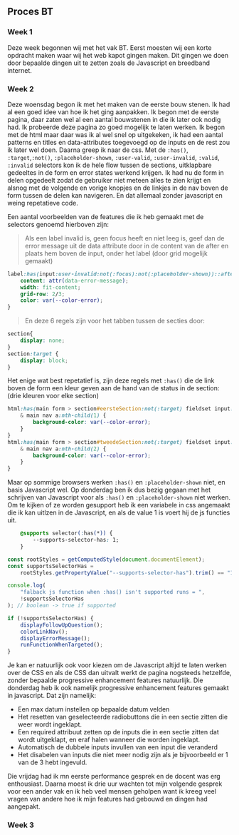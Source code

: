 ## Proces BT

### Week 1

Deze week begonnen wij met het vak BT. Eerst moesten wij een korte opdracht maken waar wij het web kapot gingen maken. Dit gingen we doen door bepaalde dingen uit te zetten zoals de Javascript en breedband internet. 

<!-- Nadenken over opdracht aanpak en bespreken vrijdag -->

### Week 2

Deze woensdag begon ik met het maken van de eerste bouw stenen. Ik had al een goed idee van hoe ik het ging aanpakken. Ik begon met de eerste pagina, daar zaten wel al een aantal bouwstenen in die ik later ook nodig had. Ik probeerde deze pagina zo goed mogelijk te laten werken. Ik begon met de html maar daar was ik al wel snel op uitgekeken, ik had een aantal patterns en titles en data-attributes toegevoegd op de inputs en de rest zou ik later wel doen. Daarna greep ik naar de css. Met de `:has()`, `:target`,`:not()`, `:placeholder-shown`, `:user-valid`, `:user-invalid`, `:valid`, `:invalid` selectors kon ik de hele flow tussen de sections, uitklapbare gedeeltes in de form en error states werkend krijgen. Ik had nu de form in delen opgedeelt zodat de gebruiker niet meteen alles te zien krijgt en alsnog met de volgende en vorige knopjes en de linkjes in de nav boven de form tussen de delen kan navigeren. En dat allemaal zonder javascript en weing repetatieve code.

Een aantal voorbeelden van de features die ik heb gemaakt met de selectors genoemd hierboven zijn:

> Als een label invalid is, geen focus heeft en niet leeg is, geef dan de error message uit de data attribute door
in de content van de after
en plaats hem boven de input, onder het label 
(door grid mogelijk gemaakt) 

```css
label:has(input:user-invalid:not(:focus):not(:placeholder-shown))::after {
    content: attr(data-error-message);
    width: fit-content;
    grid-row: 2/3;
    color: var(--color-error);
}
```

> En deze 6 regels zijn voor het tabben tussen de secties door:

```css
section{
    display: none;
}
section:target {
    display: block;
}
```

Het enige wat best repetatief is, zijn deze regels met `:has()` die de link boven de form een kleur geven aan de hand van de status in de section: (drie kleuren voor elke section)

```css
html:has(main form > section#eersteSection:not(:target) fieldset input:user-invalid:not(:placeholder-shown)) {
    & main nav a:nth-child(1) {
        background-color: var(--color-error);
    }
}
html:has(main form > section#tweedeSection:not(:target) fieldset input:user-invalid:not(:placeholder-shown)) {
    & main nav a:nth-child(2) {
        background-color: var(--color-error);
    }
}
```

Maar op sommige browsers werken `:has()` en `:placeholder-shown` niet, en basis Javascript wel. Op donderdag ben ik dus bezig gegaan met het schrijven van Javascript voor als `:has()` en `:placeholder-shown` niet werken. Om te kijken of ze worden gesupport heb ik een variabele in css angemaakt die ik kan uitlzen in de Javascript, en als de value 1 is voert hij de js functies uit. 

```css
    @supports selector(:has(*)) {
        --supports-selector-has: 1;
    }
```

```js
const rootStyles = getComputedStyle(document.documentElement);
const supportsSelectorHas =
    rootStyles.getPropertyValue("--supports-selector-has").trim() == "1";

console.log(
    "falback js function when :has() isn't supported runs = ",
    !supportsSelectorHas
); // boolean -> true if supported

if (!supportsSelectorHas) {
    displayFollowUpQuestion();
    colorLinkNav();
    displayErrorMessage();
    runFunctionWhenTargeted();
}
```

Je kan er natuurlijk ook voor kiezen om de Javascript altijd te laten werken over de CSS en als de CSS dan uitvalt werkt de pagina nogsteeds hetzelfde, zonder bepaalde progressive enhancement features natuurlijk. Die donderdag heb ik ook namelijk progressive enhancement features gemaakt in javascript.
Dat zijn namelijk: 

- Een max datum instellen op bepaalde datum velden
- Het resetten van geselecteerde radiobuttons die in een sectie zitten die weer wordt ingeklapt.
- Een required attribuut zetten op de inputs die in een sectie zitten dat wordt uitgeklapt, en eraf halen wanneer die worden ingeklapt. 
- Automatisch de dubbele inputs invullen van een input die veranderd
- Het disabelen van inputs die niet meer nodig zijn als je bijvoorbeeld er 1 van de 3 hebt ingevuld.

Die vrijdag had ik mn eerste performance gesprek en de docent was erg enthousiast. Daarna moest ik drie uur wachten tot mijn volgende gesprek voor een ander vak en ik heb veel mensen geholpen want ik kreeg veel vragen van andere hoe ik mijn features had gebouwd en dingen had aangepakt. 

### Week 3


